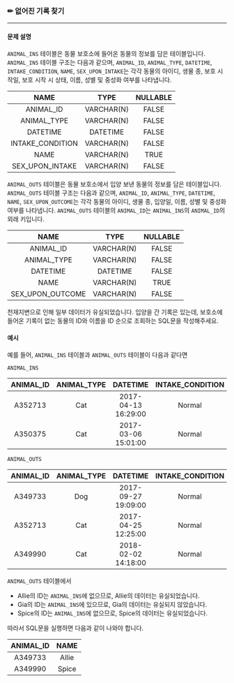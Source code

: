 ### ✏ 없어진 기록 찾기
***

#### 문제 설명
`ANIMAL_INS` 테이블은 동물 보호소에 들어온 동물의 정보를 담은 테이블입니다. `ANIMAL_INS` 테이블 구조는 다음과 같으며, `ANIMAL_ID`, `ANIMAL_TYPE`, `DATETIME`, `INTAKE_CONDITION`, `NAME`, `SEX_UPON_INTAKE`는 각각 동물의 아이디, 생물 종, 보호 시작일, 보호 시작 시 상태, 이름, 성별 및 중성화 여부를 나타냅니다.</br>

|NAME|TYPE|NULLABLE|
|:---:|:---:|:---:|
|ANIMAL_ID|VARCHAR(N)|FALSE|
|ANIMAL_TYPE|VARCHAR(N)|FALSE|
|DATETIME|DATETIME|FALSE|
|INTAKE_CONDITION|VARCHAR(N)|FALSE|
|NAME|VARCHAR(N)|TRUE|
|SEX_UPON_INTAKE|VARCHAR(N)|FALSE|

`ANIMAL_OUTS` 테이블은 동물 보호소에서 입양 보낸 동물의 정보를 담은 테이블입니다. `ANIMAL_OUTS` 테이블 구조는 다음과 같으며, `ANIMAL_ID`, `ANIMAL_TYPE`, `DATETIME`, `NAME`, `SEX_UPON_OUTCOME`는 각각 동물의 아이디, 생물 종, 입양일, 이름, 성별 및 중성화 여부를 나타냅니다. `ANIMAL_OUTS` 테이블의 `ANIMAL_ID`는 `ANIMAL_INS`의 `ANIMAL_ID`의 외래 키입니다.</br>

|NAME|TYPE|NULLABLE|
|:---:|:---:|:---:|
|ANIMAL_ID|VARCHAR(N)|FALSE|
|ANIMAL_TYPE|VARCHAR(N)|FALSE|
|DATETIME|DATETIME|FALSE|
|NAME|VARCHAR(N)|TRUE|
|SEX_UPON_OUTCOME|VARCHAR(N)|FALSE|

천재지변으로 인해 일부 데이터가 유실되었습니다. 입양을 간 기록은 있는데, 보호소에 들어온 기록이 없는 동물의 ID와 이름을 ID 순으로 조회하는 SQL문을 작성해주세요.</br>

#### 예시

예를 들어, `ANIMAL_INS` 테이블과 `ANIMAL_OUTS` 테이블이 다음과 같다면</br>

`ANIMAL_INS`</br>

|ANIMAL_ID|ANIMAL_TYPE|DATETIME|INTAKE_CONDITION|NAME|SEX_UPON_INTAKE|
|:---:|:---:|:---:|:---:|:---:|:---:|
|A352713|Cat|2017-04-13 16:29:00|Normal|Gia|Spayed Female|
|A350375|Cat|2017-03-06 15:01:00|Normal|Meo|Neutered Male|

`ANIMAL_OUTS`</br>

|ANIMAL_ID|ANIMAL_TYPE|DATETIME|INTAKE_CONDITION|NAME|SEX_UPON_OUTCOME|
|:---:|:---:|:---:|:---:|:---:|:---:|
|A349733|Dog|2017-09-27 19:09:00|Normal|Allie|Spayed Female|
|A352713|Cat|2017-04-25 12:25:00|Normal|Gia|Spayed Female|
|A349990|Cat|2018-02-02 14:18:00|Normal|Spice|Spayed Female|

`ANIMAL_OUTS` 테이블에서</br>

* Allie의 ID는 `ANIMAL_INS`에 없으므로, Allie의 데이터는 유실되었습니다.
* Gia의 ID는 `ANIMAL_INS`에 있으므로, Gia의 데이터는 유실되지 않았습니다.
* Spice의 ID는 `ANIMAL_INS`에 없으므로, Spice의 데이터는 유실되었습니다.</br>

따라서 SQL문을 실행하면 다음과 같이 나와야 합니다.</br>

|ANIMAL_ID|NAME|
|:---:|:---:|
|A349733|Allie|
|A349990|Spice|
